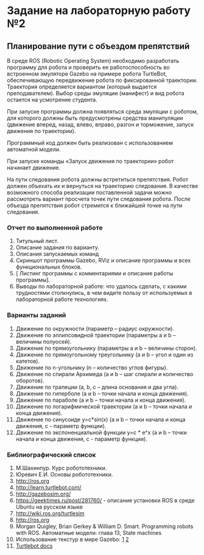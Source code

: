 # Задание на лабораторную работу №2
## Планирование пути с объездом препятствий

В среде ROS (Robotic Operating System) необходимо разработать программу для робота и проверить ее работоспособность во встроенном эмуляторе Gazebo на примере робота TurtleBot, обеспечивающую передвижение робота по фиксированной траектории. Траектория определяется вариантом (который выдается преподавателем). Выбор среды эмуляции (манифест) и вид робота остается на усмотрение студента. 

При запуске программы должна появляться среда эмуляции с роботом, для которого должны быть предусмотрены средства манипуляции (движение вперед, назад, влево, вправо, разгон и торможение, запуск движения по траектории). 

Программный код должен быть реализован с использованием автоматной модели. 

При запуске команды «Запуск движения по траектории» робот начинает движение.
 
На пути следования робота должны встретиться препятствия. Робот должен объехать их и вернуться на траекторию  следования. В качестве возможного способа реализации поставленной задачи можно рассмотреть вариант просчета точек пути следования робота. После объезда препятствия робот стремится к ближайшей точке на пути следования.


### Отчет по выполненной работе
1.	Титульный лист.
2.	Описание задания по варианту.
3.	Описания запускаемых команд
4.	Скриншот программы Gazebo, RViz и описание программы и всех функциональных блоков.
5.	[ Листинг программы с комментариями и описание работы программы].
6.	Выводы по лабораторной работе: что удалось сделать, с какими трудностями столкнулись, в чем видите пользу от используемых в лабораторной работе технологиях.

### Варианты заданий
1.	Движение по окружности (параметр – радиус окружности).
2.	Движение по эллипсовидной траектории (параметры a и b – величины полуосей).
3.	Движение по прямоугольнику (параметры a и b – величины сторон).
4.	Движение по прямоугольному треугольнику (a и b – угол и один из катетов).
5.	Движение по n-угольнику (n – количество углов фигуры).
6.	Движение по спирали Архимеда (a и b – шаг спирали и количество оборотов).
7.	Движение по трапеции (a, b, c – длина основания и два угла).
8.	Движение по гиперболе (a и b – точки начала и конца движения).
9.	Движение по параболе (a и b – точки начала и конца движения).
10.	Движение по логарифмической траектории (a и b – точки начала и конца движения).
11.	Движение по синусоиде  y=c*sin(x) (a и b – точки начала и конца движения, c - параметр функции).
12.	Движение по экспоненциальной функции y=c * e^x  (a и b – точки начала и конца движения, c  - параметр функции).

### Библиографический список
1.	М.Шахинпур. Курс робототехники.
2.	Юревич Е.И. Основы робототехники.
3.	http://ros.org
4.	http://learn.turtlebot.com/
5.	http://gazebosim.org/
6.	https://geektimes.ru/post/281760/ - описание установки ROS в среде Ubuntu на русском языке
7.	http://wiki.ros.org/turtlesim
8.	http://ros.org
9. Morgan Quigley, Brian Gerkey & William D. Smart. Programming robots with ROS. Автоматные модели: глава 13, State machines
10. Использование текстур в мире Gazebo: [1](http://answers.gazebosim.org/question/4761/how-to-build-a-world-with-real-image-as-ground-plane/) [2](http://answers.gazebosim.org/question/7922/ground-plane-texture-image/)
11. [Turtlebot docs](http://learn.turtlebot.com/)